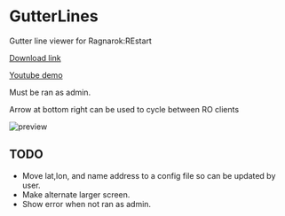 # GutterLines
Gutter line viewer for Ragnarok:REstart

[Download link](https://github.com/miatribe/GutterLines/releases)

[Youtube demo](https://youtu.be/hggU2WS2KyU)

Must be ran as admin.

Arrow at bottom right can be used to cycle between RO clients

![preview](https://raw.githubusercontent.com/miatribe/gutterlines/master/GutterLinesPrev.png)

## TODO
* Move lat,lon, and name address to a config file so can be updated by user.
* Make alternate larger screen.
* Show error when not ran as admin.

